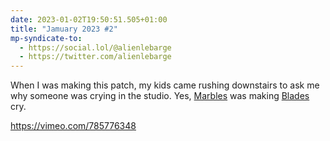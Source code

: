 ```yaml
---
date: 2023-01-02T19:50:51.505+01:00
title: "Jamuary 2023 #2"
mp-syndicate-to:
  - https://social.lol/@alienlebarge
  - https://twitter.com/alienlebarge
---
```

When I was making this patch, my kids came rushing downstairs to ask me why someone was crying in the studio.
Yes, [Marbles](https://mutable-instruments.net/modules/marbles/) was making [Blades](https://mutable-instruments.net/modules/blades/) cry.

https://vimeo.com/785776348
